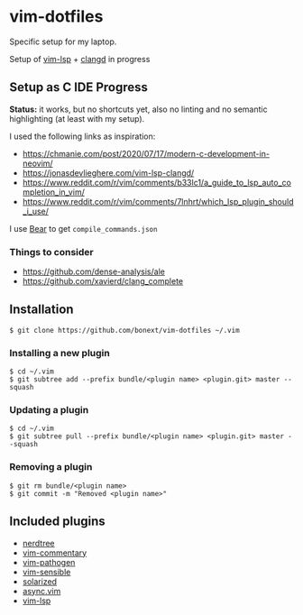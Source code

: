 vim-dotfiles
============
Specific setup for my laptop.

Setup of [vim-lsp][6] + [clangd][7] in progress

Setup as C IDE Progress
-----------------------
**Status:** it works, but no shortcuts yet, also no linting and no semantic
highlighting (at least with my setup).

I used the following links as inspiration:

- https://chmanie.com/post/2020/07/17/modern-c-development-in-neovim/
- https://jonasdevlieghere.com/vim-lsp-clangd/
- https://www.reddit.com/r/vim/comments/b33lc1/a_guide_to_lsp_auto_completion_in_vim/
- https://www.reddit.com/r/vim/comments/7lnhrt/which_lsp_plugin_should_i_use/

I use [Bear][8] to get `compile_commands.json`

### Things to consider

- https://github.com/dense-analysis/ale
- https://github.com/xavierd/clang_complete

Installation
------------

`$ git clone https://github.com/bonext/vim-dotfiles ~/.vim`

### Installing a new plugin

```
$ cd ~/.vim
$ git subtree add --prefix bundle/<plugin name> <plugin.git> master --squash
```

### Updating a plugin
```
$ cd ~/.vim
$ git subtree pull --prefix bundle/<plugin name> <plugin.git> master --squash
```

### Removing a plugin
```
$ git rm bundle/<plugin name>
$ git commit -m "Removed <plugin name>"
```

Included plugins
-----------------
* [nerdtree](https://github.com/scrooloose/nerdtree)
* [vim-commentary](https://github.com/tpope/vim-commentary)
* [vim-pathogen][1]
* [vim-sensible](https://github.com/tpope/vim-sensible)
* [solarized](https://github.com/altercation/vim-colors-solarized)
* [async.vim](https://github.com/prabirshrestha/async.vim)
* [vim-lsp][6]

[1]: https://github.com/tpope/vim-pathogen
[2]: https://gist.github.com/SKempin/b7857a6ff6bddb05717cc17a44091202
[3]: https://www.netways.de/en/blog/2016/01/14/working-with-git-subtree/
[4]: https://github.com/altercation/solarized/tree/master/xresources
[5]: https://github.com/altercation/vim-colors-solarized#important-note-for-terminal-users
[6]: https://github.com/prabirshrestha/vim-lsp
[7]: https://clangd.llvm.org/
[8]: https://github.com/rizsotto/Bear
